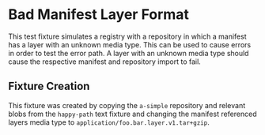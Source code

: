 # Bad Manifest Layer Format

This test fixture simulates a registry with a repository in which a manifest has a layer with an unknown media type.
This can be used to cause errors in order to test the error path. A layer with an unknown media type should cause the
respective manifest and repository import to fail.

## Fixture Creation

This fixture was created by copying the `a-simple` repository and relevant blobs from the `happy-path` text fixture and
changing the manifest referenced layers media type to `application/foo.bar.layer.v1.tar+gzip`.

